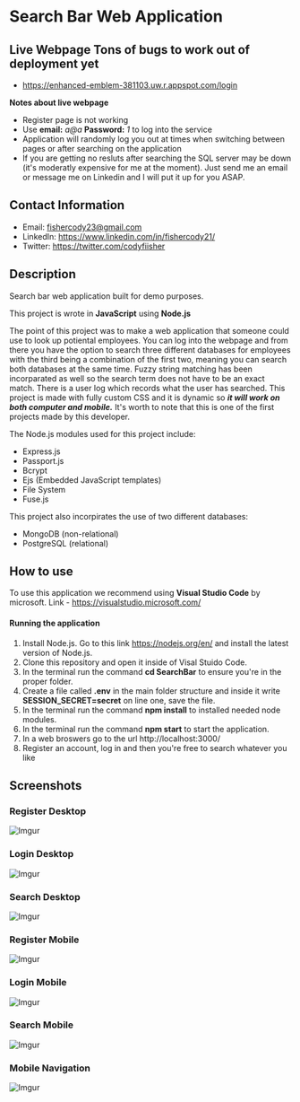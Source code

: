 # Search Bar Web Application

## Live Webpage **Tons of bugs to work out of deployment yet**

- https://enhanced-emblem-381103.uw.r.appspot.com/login

**Notes about live webpage**
- Register page is not working
- Use **email:** *a@a* **Password:** *1* to log into the service
- Application will randomly log you out at times when switching between pages or after searching on the application
- If you are getting no resluts after searching the SQL server may be down (it's moderatly expensive for me at the moment). Just send me an email or message me on Linkedin and I will put it up for you ASAP.

## Contact Information
- Email: fishercody23@gmail.com
- LinkedIn: https://www.linkedin.com/in/fishercody21/
- Twitter: https://twitter.com/codyfiisher

## Description

Search bar web application built for demo purposes.

This project is wrote in **JavaScript** using **Node.js**

The point of this project was to make a web application that someone could use to look up potiental employees. You can log into the webpage and from there you have the option to search three different databases for employees with the third being a combination of the first two, meaning you can search both databases at the same time. Fuzzy string matching has been incorparated as well so the search term does not have to be an exact match. There is a user log which records what the user has searched. This project is made with fully custom CSS and it is dynamic so ***it will work on both computer and mobile.*** It's worth to note that this is one of the first projects made by this developer.

The Node.js modules used for this project include:
- Express.js
- Passport.js
- Bcrypt
- Ejs (Embedded JavaScript templates)
- File System
- Fuse.js 

This project also incorpirates the use of two different databases:
- MongoDB (non-relational)
- PostgreSQL (relational)

## How to use
To use this application we recommend using **Visual Studio Code** by microsoft. Link - https://visualstudio.microsoft.com/

#### Running the application
1. Install Node.js. Go to this link https://nodejs.org/en/ and install the latest version of Node.js.
2. Clone this repository and open it inside of Visal Stuido Code.
3. In the terminal run the command **cd SearchBar** to ensure you're in the proper folder.
4. Create a file called **.env** in the main folder structure and inside it write **SESSION_SECRET=secret** on line one, save the file.
5. In the terminal run the command **npm install** to installed needed node modules.
6. In the terminal run the command **npm start** to start the application.
7. In a web broswers go to the url http://localhost:3000/
8. Register an account, log in and then you're free to search whatever you like

## Screenshots
### Register Desktop
![Imgur](https://i.imgur.com/cvzo4nr.png)
### Login Desktop
![Imgur](https://i.imgur.com/D8EZzdk.png)
### Search Desktop 
![Imgur](https://i.imgur.com/wboboNC.png)
### Register Mobile
![Imgur](https://i.imgur.com/I40xDNP.png)
### Login Mobile
![Imgur](https://i.imgur.com/UvmIz9C.png)
### Search Mobile
![Imgur](https://i.imgur.com/iOUZmUj.png)
### Mobile Navigation
![Imgur](https://i.imgur.com/cpAWTa5.png)
